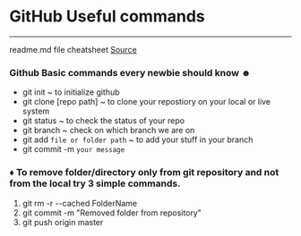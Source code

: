 # GitHub Useful commands
--------
readme.md file cheatsheet [Source](https://github.com/adam-p/markdown-here/wiki/Markdown-Cheatsheet)

### Github Basic commands every newbie should know ☻
* git init ~ to initialize github
* git clone [repo path] ~ to clone your repostiory on your local or live system
* git status ~ to check the status of your repo
* git branch ~ check on which branch we are on
* git add `file or folder path` ~ to add your stuff in your branch
* git commit -m `your message` 

### ♦ To remove folder/directory only from git repository and not from the local try 3 simple commands.
1. git rm -r --cached FolderName
2. git commit -m "Removed folder from repository"
3. git push origin master

